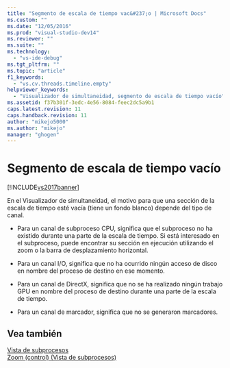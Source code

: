 ```yaml
---
title: "Segmento de escala de tiempo vac&#237;o | Microsoft Docs"
ms.custom: ""
ms.date: "12/05/2016"
ms.prod: "visual-studio-dev14"
ms.reviewer: ""
ms.suite: ""
ms.technology: 
  - "vs-ide-debug"
ms.tgt_pltfrm: ""
ms.topic: "article"
f1_keywords: 
  - "vs.cv.threads.timeline.empty"
helpviewer_keywords: 
  - "Visualizador de simultaneidad, segmento de escala de tiempo vacío"
ms.assetid: f37b301f-3edc-4e56-8084-feec2dc5a9b1
caps.latest.revision: 11
caps.handback.revision: 11
author: "mikejo5000"
ms.author: "mikejo"
manager: "ghogen"
---
```

# Segmento de escala de tiempo vac&#237;o
[!INCLUDE[vs2017banner](../code-quality/includes/vs2017banner.md)]

En el Visualizador de simultaneidad, el motivo para que una sección de la escala de tiempo esté vacía \(tiene un fondo blanco\) depende del tipo de canal.  
  
-   Para un canal de subproceso CPU, significa que el subproceso no ha existido durante una parte de la escala de tiempo.  Si está interesado en el subproceso, puede encontrar su sección en ejecución utilizando el zoom o la barra de desplazamiento horizontal.  
  
-   Para un canal I\/O, significa que no ha ocurrido ningún acceso de disco en nombre del proceso de destino en ese momento.  
  
-   Para un canal de DirectX, significa que no se ha realizado ningún trabajo GPU en nombre del proceso de destino durante una parte de la escala de tiempo.  
  
-   Para un canal de marcador, significa que no se generaron marcadores.  
  
## Vea también  
 [Vista de subprocesos](../profiling/threads-view-parallel-performance.md)   
 [Zoom \(control\) \(Vista de subprocesos\)](../profiling/zoom-control-threads-view.md)